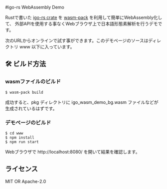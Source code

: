#igo-rs WebAssembly Demo

Rustで書いた [igo-rs crate](https://crates.io/crates/igo-rs) を
[wasm-pack](https://rustwasm.github.io/wasm-pack/) を利用して簡単にWebAssembly化して、
外部APIを使用する事なくWebブラウザ上で日本語形態素解析を行うデモです。

次のURLからオンラインで試す事ができます。このデモページのソースはディレクトリ www 以下に入っています。



## 🛠️ ビルド方法

### wasmファイルのビルド

```
$ wasm-pack build
```

成功すると、pkg ディレクトリに igo_wasm_demo_bg.wasm ファイルなどが生成されているはずです。

### デモページのビルド

```
$ cd www
$ npm install
$ npm run start
```

Webブラウザで http://localhost:8080/ を開いて結果を確認します。

## ライセンス

MIT OR Apache-2.0
